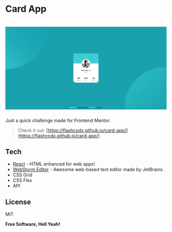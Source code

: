 # Card App
# ![preview](src/images/screenshot.png)

Just a quick challenge made for Frontend Mentor.

> Check it out:  [https://flashcodx.github.io/card-app/](https://flashcodx.github.io/card-app/)


## Tech
* [React] - HTML enhanced for web apps!
* [WebStorm Editor] - Awesome web-based text editor made by JetBrains.
* CSS Grid
* CSS Flex
* API


License
----
MIT

**Free Software, Hell Yeah!**

[React]: <https://reactjs.org/>
[WebStorm Editor]: <https://www.jetbrains.com/webstorm/r>